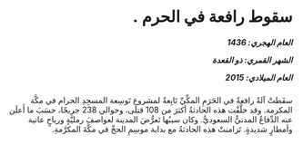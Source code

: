 <h1 dir="rtl">سقوط رافعة في الحرم .</h1>

<h5 dir="rtl">العام الهجري:  1436

الشهر القمري: ذو القعدة

العام الميلادي: 2015</h5>

<p dir="rtl">سقَطتْ آلةٌ رافعةٌ في الحَرَمِ المكِّيِّ تَابِعةٌ لمشروعِ تَوسِعة المسجِدِ الحرام في مكَّة المكرمة. وقد خلَّفْت هذه الحادثةُ أكثرَ من 108 قتلى، وحوالي 238 جريحًا، حسَبَ ما أَعلَن عنه الدِّفاعُ المدنيُّ السعوديُّ. وكان سببُها تَعرُّضَ المدينة لعواصفَ رمليَّةٍ ورياحٍ عاتية وأمطارٍ شديدةٍ. تَزامنتْ هذه الحادثةُ مع بداية موسِمِ الحجِّ في مكَّةَ المكرَّمةِ.</p></br>
